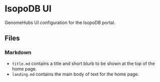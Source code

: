 # IsopoDB UI

GenomeHubs UI configuration for the IsopoDB portal.

## Files

### Markdown

- `title.md` contains a title and short blurb to be shown at the top of the home page.
- `landing.md` contains the main body of text for the home page.
